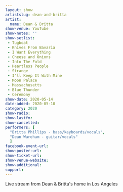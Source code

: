 ```yaml
---
layout: show
artistslug: dean-and-britta
artist:
  name: Dean & Britta
show-venue: YouTube
show-notes: ''
show-setlist:
 - Tugboat
 - Knives From Bavaria
 - I Want Everything
 - Cheese and Onions
 - Into The Fold
 - Heartless People
 - Strange
 - I'll Keep It With Mine
 - Moon Palace
 - Massachusetts
 - Blue Thunder
 - Ceremony
show-date: 2020-05-14
date-added: 2020-05-10
category: 2020
show-radio:
show-lastfm:
show-cancelled:
performers: [
  "Britta Phillips - bass/keyboards/vocals",
  "Dean Wareham - guitar/vocals"
  ]
facebook-event-url:
show-poster-url:
show-ticket-url: 
show-venue-website:
show-additional:
support:
---
```

Live stream from Dean & Britta's home in Los Angeles 